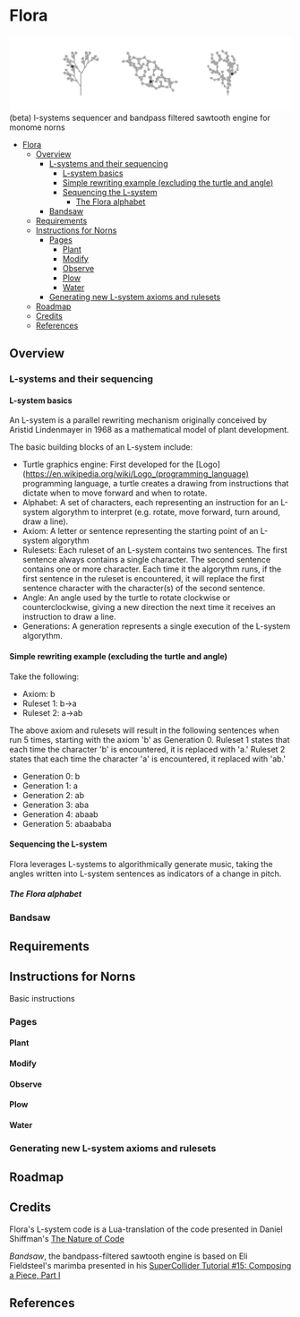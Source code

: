 

# Flora 
![](images/three_plants_inv.png)
(beta) 
l-systems sequencer and bandpass filtered sawtooth engine for monome norns


- [Flora](#flora)
  * [Overview](#overview)
    + [L-systems and their sequencing](#l-systems-and-their-sequencing)
      - [L-system basics](#l-system-basics)
      - [Simple rewriting example (excluding the turtle and angle)](#simple-rewriting-example--excluding-the-turtle-and-angle-)
      - [Sequencing the L-system](#sequencing-the-l-system)
        * [The Flora alphabet](#the-flora-alphabet)
    + [Bandsaw](#bandsaw)
  * [Requirements](#requirements)
  * [Instructions for Norns](#instructions-for-norns)
    + [Pages](#pages)
      - [Plant](#plant)
      - [Modify](#modify)
      - [Observe](#observe)
      - [Plow](#plow)
      - [Water](#water)
    + [Generating new L-system axioms and rulesets](#generating-new-l-system-axioms-and-rulesets)
  * [Roadmap](#roadmap)
  * [Credits](#credits)
  * [References](#references)

## Overview
### L-systems and their sequencing
#### L-system basics
An L-system is a parallel rewriting mechanism originally conceived by Aristid Lindenmayer in 1968 as a mathematical model of plant development. 

The basic building blocks of an L-system include:

* Turtle graphics engine: First developed for the [Logo](https://en.wikipedia.org/wiki/Logo_(programming_language) programming language, a turtle creates a drawing from instructions that dictate when to move forward and when to rotate.
* Alphabet: A set of characters, each representing an instruction for an L-system algorythm to interpret (e.g. rotate, move forward, turn around, draw a line).
* Axiom: A letter or sentence representing the starting point of an L-system algorythm
* Rulesets: Each ruleset of an L-system contains two sentences. The first sentence always contains a single character. The second sentence contains one or more character. Each time it the algorythm runs, if the first sentence in the ruleset is encountered, it will replace the first sentence character with the character(s) of the second sentence. 
* Angle: An angle used by the turtle to rotate clockwise or counterclockwise, giving a new direction the next time it receives an instruction to draw a line.
* Generations: A generation represents a single execution of the L-system algorythm.
#### Simple rewriting example (excluding the turtle and angle)
Take the following: 
* Axiom: b
* Ruleset 1: b->a 
* Ruleset 2: a->ab 

The above axiom and rulesets will result in the following sentences when run 5 times, starting with the axiom 'b' as Generation 0. Ruleset 1 states that each time the character 'b' is encountered, it is replaced with 'a.' Ruleset 2 states that each time the character 'a' is encountered, it replaced with 'ab.'

* Generation 0: b 
* Generation 1: a 
* Generation 2: ab
* Generation 3: aba
* Generation 4: abaab
* Generation 5: abaababa


#### Sequencing the L-system
Flora leverages L-systems to algorithmically generate music, taking the angles written into L-system sentences as indicators of a change in pitch. 
##### The Flora alphabet
### Bandsaw
## Requirements

## Instructions for Norns
Basic instructions
### Pages
#### Plant
#### Modify
#### Observe
#### Plow
#### Water

### Generating new L-system axioms and rulesets

## Roadmap

## Credits
Flora's L-system code is a Lua-translation of the code presented in Daniel Shiffman's [The Nature of Code](https://natureofcode.com/book/chapter-8-fractals/)

*Bandsaw*, the bandpass-filtered sawtooth engine is based on Eli Fieldsteel's marimba presented in his [SuperCollider Tutorial #15: Composing a Piece, Part I](https://youtu.be/lGs7JOOVjag)
## References


